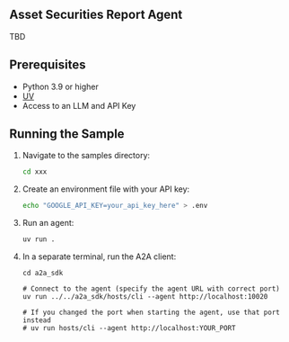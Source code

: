 ## Asset Securities Report Agent

TBD

## Prerequisites

- Python 3.9 or higher
- [UV](https://docs.astral.sh/uv/)
- Access to an LLM and API Key


## Running the Sample

1. Navigate to the samples directory:
    ```bash
    cd xxx
    ```
2. Create an environment file with your API key:

   ```bash
   echo "GOOGLE_API_KEY=your_api_key_here" > .env
   ```

4. Run an agent:
    ```bash
    uv run .
    ```

5. In a separate terminal, run the A2A client:
    ```
    cd a2a_sdk

    # Connect to the agent (specify the agent URL with correct port)
    uv run ../../a2a_sdk/hosts/cli --agent http://localhost:10020

    # If you changed the port when starting the agent, use that port instead
    # uv run hosts/cli --agent http://localhost:YOUR_PORT
    ```
